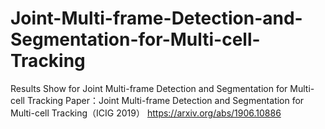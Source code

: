 # Joint-Multi-frame-Detection-and-Segmentation-for-Multi-cell-Tracking
Results Show for Joint Multi-frame Detection and Segmentation for Multi-cell Tracking
Paper：Joint Multi-frame Detection and Segmentation for Multi-cell Tracking（ICIG 2019） 
https://arxiv.org/abs/1906.10886
